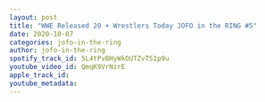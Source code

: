 ```yaml
---
layout: post
title: "WWE Released 20 + Wrestlers Today JOFO in the RING #5"
date: 2020-10-07
categories: jofo-in-the-ring
author: jofo-in-the-ring
spotify_track_id: 5L4tPvBHyWkOUTZvTS1p9u
youtube_video_id: QmqK9VrNzrE
apple_track_id: 
youtube_metadata: 
---
```

